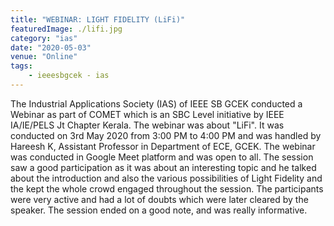 ```yaml
---
title: "WEBINAR: LIGHT FIDELITY (LiFi)"
featuredImage: ./lifi.jpg
category: "ias"
date: "2020-05-03"
venue: "Online"
tags:
    - ieeesbgcek - ias
---
```

The Industrial Applications Society (IAS) of IEEE SB GCEK conducted a Webinar as part of COMET which is an SBC Level initiative by IEEE IA/IE/PELS Jt Chapter Kerala. The webinar was about "LiFi". It was conducted on 3rd May 2020 from 3:00 PM to 4:00 PM and was handled by Hareesh K, Assistant Professor in Department of ECE, GCEK. The webinar was conducted in Google Meet platform and was open to all. The session saw a good participation as it was about an interesting topic and he talked about the introduction and also the various possibilities of Light Fidelity and the kept the whole crowd engaged throughout the session. The participants were very active and had a lot of doubts which were later cleared by the speaker. The session ended on a good note, and was really informative.
